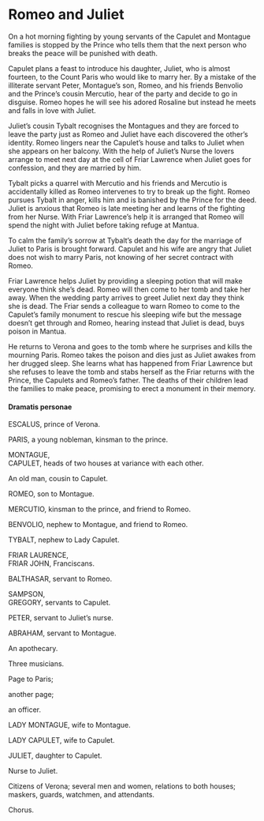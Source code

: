 <!-- ======================================================================
--- Search engine
title:          Romeo and Juliet
keywords:       Romeo, Juliet, tragedy
description:    Romeo and Juliet by William Shakespeare.
--- Menu system
order:          80
text:           Romeo and Juliet
hidden:         false
umbel:          false
--- Page properties
id:             
document:       
layout:         layout-2-left
$-left:         play-list
searchable:     true
======================================================================= -->

# Romeo and Juliet

On a hot morning fighting by young servants of the Capulet and Montague families
is stopped by the Prince who tells them that the next person who breaks the peace
will be punished with death.

Capulet plans a feast to introduce his daughter, Juliet, who is almost fourteen,
to the Count Paris who would like to marry her. By a mistake of the illiterate
servant Peter, Montague’s son, Romeo, and his friends Benvolio and the Prince’s
cousin Mercutio, hear of the party and decide to go in disguise. Romeo hopes he
will see his adored Rosaline but instead he meets and falls in love with Juliet.

Juliet’s cousin Tybalt recognises the Montagues and they are forced to leave the
party just as Romeo and Juliet have each discovered the other’s identity. Romeo
lingers near the Capulet’s house and talks to Juliet when she appears on her
balcony. With the help of Juliet’s Nurse the lovers arrange to meet next day at
the cell of Friar Lawrence when Juliet goes for confession, and they are married
by him.

Tybalt picks a quarrel with Mercutio and his friends and Mercutio is accidentally
killed as Romeo intervenes to try to break up the fight. Romeo pursues Tybalt in
anger, kills him and is banished by the Prince for the deed. Juliet is anxious
that Romeo is late meeting her and learns of the fighting from her Nurse. With
Friar Lawrence’s help it is arranged that Romeo will spend the night with Juliet
before taking refuge at Mantua.

To calm the family’s sorrow at Tybalt’s death the day for the marriage of Juliet
to Paris is brought forward. Capulet and his wife are angry that Juliet does not
wish to marry Paris, not knowing of her secret contract with Romeo.

Friar Lawrence helps Juliet by providing a sleeping potion that will make
everyone think she’s dead. Romeo will then come to her tomb and take her away.
When the wedding party arrives to greet Juliet next day they think she is dead.
The Friar sends a colleague to warn Romeo to come to the Capulet’s family
monument to rescue his sleeping wife but the message doesn’t get through and
Romeo, hearing instead that Juliet is dead, buys poison in Mantua.

He returns to Verona and goes to the tomb where he surprises and kills the
mourning Paris. Romeo takes the poison and dies just as Juliet awakes from her
drugged sleep. She learns what has happened from Friar Lawrence but she refuses
to leave the tomb and stabs herself as the Friar returns with the Prince, the
Capulets and Romeo’s father. The deaths of their children lead the families to
make peace, promising to erect a monument in their memory.

#### Dramatis personae

ESCALUS, prince of Verona.

PARIS, a young nobleman, kinsman to the prince.

MONTAGUE,  
CAPULET, heads of two houses at variance with each other.

An old man, cousin to Capulet.

ROMEO, son to Montague.

MERCUTIO, kinsman to the prince, and friend to Romeo.

BENVOLIO, nephew to Montague, and friend to Romeo.

TYBALT, nephew to Lady Capulet.

FRIAR LAURENCE,  
FRIAR JOHN, Franciscans.

BALTHASAR, servant to Romeo.

SAMPSON,  
GREGORY, servants to Capulet.

PETER, servant to Juliet’s nurse.

ABRAHAM, servant to Montague.

An apothecary.

Three musicians.

Page to Paris;

another page;

an officer.

LADY MONTAGUE, wife to Montague.

LADY CAPULET, wife to Capulet.

JULIET, daughter to Capulet.

Nurse to Juliet.

Citizens of Verona; several men and women, relations to both houses;  
maskers, guards, watchmen, and attendants.

Chorus.
